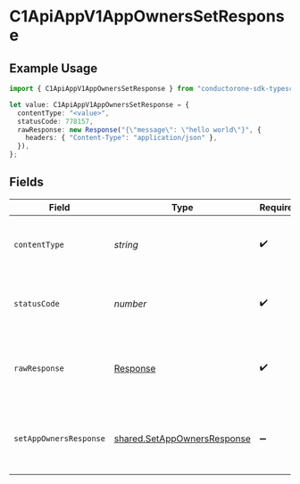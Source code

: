 # C1ApiAppV1AppOwnersSetResponse

## Example Usage

```typescript
import { C1ApiAppV1AppOwnersSetResponse } from "conductorone-sdk-typescript/sdk/models/operations";

let value: C1ApiAppV1AppOwnersSetResponse = {
  contentType: "<value>",
  statusCode: 778157,
  rawResponse: new Response("{\"message\": \"hello world\"}", {
    headers: { "Content-Type": "application/json" },
  }),
};
```

## Fields

| Field                                                                             | Type                                                                              | Required                                                                          | Description                                                                       |
| --------------------------------------------------------------------------------- | --------------------------------------------------------------------------------- | --------------------------------------------------------------------------------- | --------------------------------------------------------------------------------- |
| `contentType`                                                                     | *string*                                                                          | :heavy_check_mark:                                                                | HTTP response content type for this operation                                     |
| `statusCode`                                                                      | *number*                                                                          | :heavy_check_mark:                                                                | HTTP response status code for this operation                                      |
| `rawResponse`                                                                     | [Response](https://developer.mozilla.org/en-US/docs/Web/API/Response)             | :heavy_check_mark:                                                                | Raw HTTP response; suitable for custom response parsing                           |
| `setAppOwnersResponse`                                                            | [shared.SetAppOwnersResponse](../../../sdk/models/shared/setappownersresponse.md) | :heavy_minus_sign:                                                                | The empty response message for setting the app owners.                            |